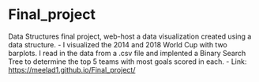 # Final_project

Data Structures final project, web-host a data visualization created using a data structure.
    - I visualized the 2014 and 2018 World Cup with two barplots. I read in the data from a
    .csv file and implented a Binary Search Tree to determine the top 5 teams with most
    goals scored in each.
    - Link: https://meelad1.github.io/Final_project/
